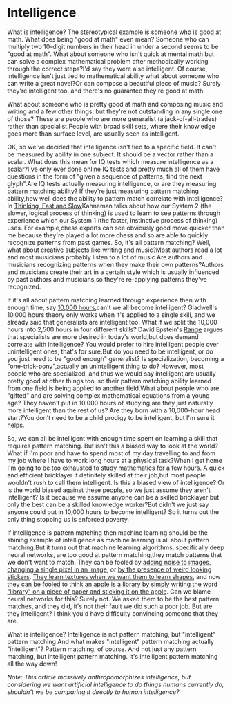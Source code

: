 # Intelligence

What is intelligence? The stereotypical example is someone who is good at math. What does being "good at math" even mean? Someone who can multiply two 10-digit numbers in their head in under a second seems to be "good at math". What about someone who isn't quick at mental math but can solve a complex mathematical problem after methodically working through the correct steps?I'd say they were also intelligent. Of course, intelligence isn't just tied to mathematical ability what about someone who can write a great novel?Or can compose a beautiful piece of music? Surely they're intelligent too, and there's no guarantee they're good at math.

What about someone who is pretty good at math and composing music and writing and a few other things, but they're not outstanding in any single one of those? These are people who are more generalist (a jack-of-all-trades) rather than specialist.People with broad skill sets, where their knowledge goes more than surface level, are usually seen as intelligent.

OK, so we've decided that intelligence isn't tied to a specific field. It can't be measured by ability in one subject. It should be a vector rather than a scalar. What does this mean for IQ tests which measure intelligence as a scalar?I've only ever done online IQ tests and pretty much all of them have questions in the form of "given a sequence of patterns, find the next glyph".Are IQ tests actually measuring intelligence, or are they measuring pattern matching ability? If they're just measuring pattern matching ability,how well does the ability to pattern match correlate with intelligence? In [Thinking, Fast and Slow](https://en.wikipedia.org/wiki/Thinking,_Fast_and_Slow)Kahneman talks about how our System 2 (the slower, logical process of thinking) is used to learn to see patterns through experience which our System 1 (the faster, instinctive process of thinking) uses. For example,chess experts can see obviously good move quicker than me because they're played a lot more chess and so are able to quickly recognize patterns from past games. So, it's all pattern matching? Well, what about creative subjects like writing and music?Most authors read a lot and most musicians probably listen to a lot of music.Are authors and musicians recognizing patterns when they make their own patterns?Authors and musicians create their art in a certain style which is usually influenced by past authors and musicians,so they're re-applying patterns they've recognized.

If it's all about pattern matching learned through experience then with enough time, say [10,000 hours](https://en.wikipedia.org/wiki/Outliers_(book)),can't we all become intelligent? Gladwell's 10,000 hours theory only works when it's applied to a single skill, and we already said that generalists are intelligent too. What if we split the 10,000 hours into 2,500 hours in four different skills? David Epstein's [Range](https://en.wikipedia.org/wiki/Range:_Why_Generalists_Triumph_in_a_Specialized_World) argues that specialists are more desired in today's world,but does demand correlate with intelligence? You would prefer to hire intelligent people over unintelligent ones, that's for sure.But do you need to be intelligent, or do you just need to be "good enough" generalist? Is specialization, becoming a "one-trick-pony",actually an unintelligent thing to do? However, most people who are specialized, and thus we would say intelligent,are usually pretty good at other things too, so their pattern matching ability learned from one field is being applied to another field.What about people who are "gifted" and are solving complex mathematical equations from a young age? They haven't put in 10,000 hours of studying,are they just naturally more intelligent than the rest of us? Are they born with a 10,000-hour head start?You don't need to be a child prodigy to be intelligent, but I'm sure it helps.

So, we can all be intelligent with enough time spent on learning a skill that requires pattern matching. But isn't this a biased way to look at the world?What if I'm poor and have to spend most of my day travelling to and from my job where I have to work long hours at a physical task?When I get home I'm going to be too exhausted to study mathematics for a few hours. A quick and efficient bricklayer it definitely skilled at their job,but most people wouldn't rush to call them intelligent. Is this a biased view of intelligence? Or is the world biased against these people, so we just assume they aren't intelligent? Is it because we assume anyone can be a skilled bricklayer but only the best can be a skilled knowledge worker?But didn't we just say anyone could put in 10,000 hours to become intelligent? So it turns out the only thing stopping us is enforced poverty.

If intelligence is pattern matching then machine learning should be the shining example of intelligence as machine learning is all about pattern matching.But it turns out that machine learning algorithms, specifically deep neural networks, are too good at pattern matching,they match patterns that we don't want to match. They can be fooled by [adding noise to images](https://arxiv.org/abs/1412.6572), [changing a single pixel in an image](https://arxiv.org/abs/1710.08864), or [by the presence of weird looking stickers](https://arxiv.org/abs/1712.09665). [They learn textures when we want them to learn shapes](https://arxiv.org/abs/1811.12231), and now [they can be fooled to think an apple is a library by simply writing the word "library" on a piece of paper and sticking it on the apple](https://distill.pub/2021/multimodal-neurons/#typographic-attacks). Can we blame neural networks for this? Surely not. We asked them to be the best pattern matches, and they did, it's not their fault we did such a poor job. But are they intelligent? I think you'd have difficulty convincing someone that they are.

What is intelligence? Intelligence is not pattern matching, but "intelligent" pattern matching And what makes "intelligent" pattern matching actually "intelligent"? Pattern matching, of course. And not just any pattern matching, but intelligent pattern matching. It's intelligent pattern matching all the way down!

*Note: This article massively anthropomorphizes intelligence, but considering we want artificial intelligence to do things humans currently do, shouldn't we be comparing it directly to human intelligence?*
